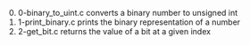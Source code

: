 0. 0-binary_to_uint.c converts a binary number to unsigned int
1. 1-print_binary.c prints the binary representation of a number
2. 2-get_bit.c returns the value of a bit at a given index
